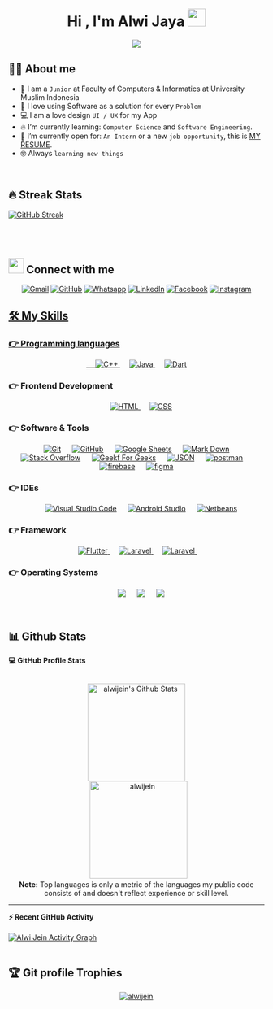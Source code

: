 
  
<h1 align="center">Hi , I'm Alwi Jaya <img src="https://media.giphy.com/media/hvRJCLFzcasrR4ia7z/giphy.gif" width="35"></h1>
<p align="center">
  <a href="https://github.com/DenverCoder1/readme-typing-svg"><img src="https://readme-typing-svg.herokuapp.com?lines=Computer+Sciences;Mobile+Developer;UI+%2F+UX+Designer;3D+Designer;Web+Developer&center=true&width=500&height=50"></a>
</p>



## :sassy_man:  About me
- :school: I am a `Junior` at Faculty of Computers & Informatics at University Muslim Indonesia
- :robot: I love using Software as a solution for every `Problem`
- :computer: I am a love design `UI / UX` for my App
- :fire: I’m currently learning: `Computer Science` and `Software Engineering`.
- :thinking: I’m currently open for: `An Intern` or a new `job opportunity`, this is [MY RESUME](https://alwijein.github.io).
- :nerd_face: Always `learning new things`

<br>

## 🔥 Streak Stats
[![GitHub Streak](https://github-readme-streak-stats.herokuapp.com?user=alwijein&theme=cobalt)](https://git.io/streak-stats)

<br>
<br>

## <img src="https://media.giphy.com/media/iY8CRBdQXODJSCERIr/giphy.gif" width="30px"> Connect with me
<p align="center">
	<a href="mailto:alwijein@gmail.com"><img img src="https://img.shields.io/badge/gmail-%23EA4335.svg?style=plastic&logo=gmail&logoColor=white" alt="Gmail"/></a>
	<a href="https://github.com/alwijein"><img src="https://img.shields.io/badge/github-%23181717.svg?style=plastic&logo=github&logoColor=white" alt="GitHub"/></a>
	<a href="https://wa.me/+6287753564897"><img src="https://img.shields.io/badge/whatsapp-%2325D366.svg?style=plastic&logo=whatsapp&logoColor=white" alt="Whatsapp"/></a>
	<a href="https://www.linkedin.com/in/alwi-jaya-465b7a176/"><img src="https://img.shields.io/badge/linkedin-%230A66C2.svg?style=plastic&logo=linkedin&logoColor=white" alt="LinkedIn"/></a>
	<a href="https://www.facebook.com/Ninja.Expansin"><img src="https://img.shields.io/badge/facebook-%231877F2.svg?style=plastic&logo=facebook&logoColor=white" alt="Facebook"/></a>
	<a href="https://www.instagram.com/alwi_jein/"><img src="https://img.shields.io/badge/instagram-%23E4405F.svg?style=plastic&logo=instagram&logoColor=white" alt="Instagram"/>
</p>




## 🛠️ My Skills

### 👉 Programming languages

<p align="center"> 
  &emsp; 
  <a href="https://www.w3schools.com/cpp/" target="_blank"> 
    <img alt="C++" src="https://img.shields.io/badge/C++%20-%2300599C.svg?style=plastic&logo=c%2B%2B&logoColor=white">
  </a> 
  &emsp;
  <a href="https://www.java.com" target="_blank"> 
    <img alt="Java" src="https://img.shields.io/badge/Java-%23007396.svg?style=plastic&logo=java&logoColor=white">
  </a>
  &emsp;
   <a href="https://dart.dev" target="_blank">
    <img alt="Dart" src="https://img.shields.io/badge/Dart%20-%2314354C.svg?style=plastic&logo=dart&logoColor=white">
  </a>
</p>

### 👉 Frontend Development
<p align="center"> 
  &emsp; 
  <a href="https://www.w3.org/html/" target="_blank"> 
   <img alt="HTML" src="https://img.shields.io/badge/HTML5%20-%23E34F26.svg?style=plastic&logo=html5&logoColor=white">
  </a>   
  &emsp;
  <a href="https://www.w3schools.com/css/" target="_blank">
    <img alt="CSS" src="https://img.shields.io/badge/CSS%20-%231572B6.svg?style=plastic&logo=css3&logoColor=white">
  </a> 
</p>

 ### 👉 Software & Tools
 
<p align="center">
  &emsp;
    <a href="#"><img alt="Git" src="https://img.shields.io/badge/Git%20-%23F05033.svg?style=plastic&logo=git&logoColor=white"></a>
  &emsp;
    <a href="#"><img alt="GitHub" src="https://img.shields.io/badge/github-%23181717.svg?style=plastic&logo=github&logoColor=white"></a>
  &emsp;
    <a href="#"><img alt="Google Sheets" src="https://img.shields.io/badge/Google%20Sheets%20-%2334A853.svg?style=plastic&logo=google%20sheets&logoColor=white"></a>
  &emsp;
    <a href="#"><img alt="Mark Down" src="https://img.shields.io/badge/Markdown-000000?style=plastic&logo=markdown&logoColor=white"></a>
  &emsp;
    <a href="#"><img alt="Stack Overflow" src="https://img.shields.io/badge/-Stack%20Overflow-FE7A16?style=plastic&logo=stack-overflow&logoColor=white"></a>
  &emsp;
    <a href="#"><img alt="Geekf For Geeks" src="https://img.shields.io/badge/geeksforgeeks-%230F9D58.svg?style=plastic&logo=geeksforgeeks&logoColor=white"></a>
  &emsp;
    <a href="#"><img alt="JSON" img src="https://img.shields.io/badge/json-%23000000.svg?style=plastic&logo=json&logoColor=white"></a>
  &emsp;
    <a href="#"><img alt="postman" src="https://img.shields.io/badge/Postman-FE7A16.svg?style=plastic&logo=Postman&logoColor=white"></a>
  &emsp;
<a href="#"><img alt="firebase" src="https://img.shields.io/badge/Firebase-FF9B27.svg?style=plastic&logo=firebase&logoColor=white"></a>
&emsp;
<a href="#"><img alt="figma" src="https://img.shields.io/badge/Figma-FF788D.svg?style=plastic&logo=figma&logoColor=white"></a>

 ### 👉 IDEs
 
<p align="center">
  &emsp;
    <a href="#"><img alt="Visual Studio Code" src="https://img.shields.io/badge/Visual%20Studio%20Code-0078d7.svg?style=plastic&logo=visual-studio-code&logoColor=white"></a>
  &emsp;
    <a href="#"><img alt="Android Studio" src="https://img.shields.io/badge/Android Studio-88FF9.svg?style=plastic&logo=androidstudio&logoColor=white" /></a>
  &emsp;
    <a href="#"><img alt="Netbeans" src="https://img.shields.io/badge/Netbeans-%2366595C.svg?&style=plastic&logo=oracle&logoColor=white" /></a>
</p>

 ### 👉 Framework
 
<p align="center">
  &emsp;
   <a href="https://flutter.dev/?gclid=Cj0KCQiA3fiPBhCCARIsAFQ8QzXenVRneLzFtdZUbg7GwhnQ5crIp8rtRNII61Zk-_iW9UFuq5JXJrcaAoaVEALw_wcB&gclsrc=aw.ds" target="_blank"> 
     <img alt="Flutter" src="https://img.shields.io/badge/Flutter%20-%311519C.svg?style=plastic&logo=flutter&logoColor=white">
   </a>
  &emsp;
    <a href="https://laravel.com/" target="_blank"> 
    <img alt="Laravel" src="https://img.shields.io/badge/Laravel%20-%23F05033.svg?style=plastic&logo=laravel&logoColor=white">
  </a> 
  &emsp;
   <a href="https://getbootstrap.com" target="_blank"> 
    <img alt="Laravel" src="https://img.shields.io/badge/Bootstrap%20-A45Eff.svg?style=plastic&logo=bootstrap&logoColor=white">
  </a> 
  &emsp;

 ### 👉 Operating Systems
 
<p align="center">
  &emsp;
    <a href="#"><img src="https://img.shields.io/badge/Linux-FCC624?style=plastic&logo=linux&logoColor=black"></a>
  &emsp;
    <a href="#"><img src="https://img.shields.io/badge/Mx Linux-E95420?style=plastic&logo=mxlinux&logoColor=white"></a>
  &emsp;
    <a href="#"><img src="https://img.shields.io/badge/Windows-0078D6?style=plastic&logo=windows&logoColor=white"></a>
</p>

<br/>

## 📊 Github Stats



  <summary><b>💻 GitHub Profile Stats</b></summary>
  <br/>
  <p align="center">
    <a href="https://github.com/anuraghazra/github-readme-stats"><img alt="alwijein's Github Stats" src="https://github-readme-stats.vercel.app/api?username=alwijein&show_icons=true&count_private=true&theme=algolia" height="192px"/></a>
<br/>
  &nbsp;
	  <img src="https://github-readme-stats.vercel.app/api/top-langs?username=alwijein&langs_count=10&show_icons=true&locale=en&layout=compact&theme=algolia" alt="alwijein" height="192px"/>
  <br/>
  <b>Note:</b> Top languages is only a metric of the languages my public code consists of and doesn't reflect experience or skill level.
  </p>

----

  <summary><b>⚡ Recent GitHub Activity</b></summary>
  <br/>
   <a href="https://github.com/alwijein"><img alt="Alwi Jein Activity Graph" src="https://activity-graph.herokuapp.com/graph?username=alwijein&custom_title=AlwiJein%20Contribution%20Graph&theme=react-dark" /></a>
  <br/>


<br/>

## :trophy: Git profile Trophies

<p align="center"> <a href="https://github.com/ryo-ma/github-profile-trophy"><img src="https://github-profile-trophy.vercel.app/?username=alwijein&layout=compact&theme=algolia" alt="alwijein" /></a> </p>
